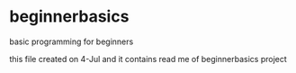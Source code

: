 # beginnerbasics
basic programming for beginners


this file created on 4-Jul and it contains read me of beginnerbasics project
